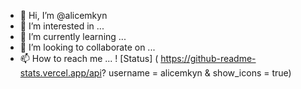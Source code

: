 - 👋 Hi, I’m @alicemkyn
- 👀 I’m interested in ...
- 🌱 I’m currently learning ...
- 💞️ I’m looking to collaborate on ...
- 📫 How to reach me ...
! [Status] ( https://github-readme-stats.vercel.app/api? username = alicemkyn & show_icons = true)
<!---
alicemkyn/alicemkyn is a ✨ special ✨ repository because its `README.md` (this file) appears on your GitHub profile.
You can click the Preview link to take a look at your changes.
--->
